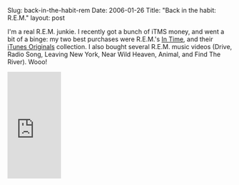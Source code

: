 Slug: back-in-the-habit-rem
Date: 2006-01-26
Title: "Back in the habit: R.E.M."
layout: post

I&#39;m a real R.E.M. junkie. I recently got a bunch of iTMS money, and went a bit of a binge: my two best purchases were R.E.M.&#39;s <a href="http://phobos.apple.com/WebObjects/MZStore.woa/wa/viewAlbum?id=3477362&amp;s=143441" target="_blank" title="In Time on the iTunes Music Store">In Time</a>, and their <a href="http://phobos.apple.com/WebObjects/MZStore.woa/wa/viewAlbum?id=39306473&amp;s=143441" target="_blank">iTunes Originals</a> collection. I also bought several R.E.M. music videos (Drive, Radio Song, Leaving New York, Near Wild Heaven, Animal, and Find The River). Wooo!<a href="http://phobos.apple.com/WebObjects/MZStore.woa/wa/viewAlbum?id=3477362&amp;s=143441" target="_blank" title="In Time on the iTunes Music Store">
</a>

<iframe frameborder="0" marginheight="0" marginwidth="0" scrolling="no" src="http://rcm.amazon.com/e/cm?t=redmonknet-20&amp;o=1&amp;p=8&amp;l=as1&amp;asins=B0000CC6QF&amp;IS1=1&amp;fc1=000000&amp;lt1=_blank&amp;lc1=336699&amp;bc1=000000&amp;bg1=ffffff&amp;npa=1&amp;f=ifr" style="width: 120px; height: 240px">&lt;/p&gt;</iframe>

